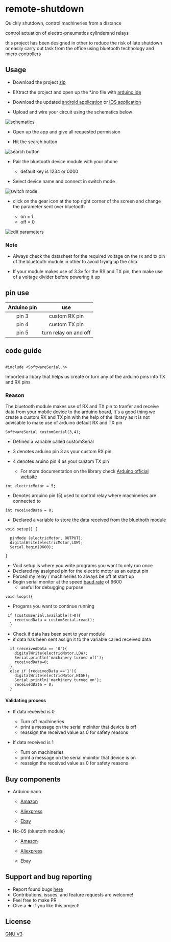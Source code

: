 # remote-shutdown

Quickly shutdown, control machineries from a distance

control actuation of electro-pneumatics cylinderand relays 

this project has been designed in other to reduce the risk of late shutdown or easily carry out task from the office using bluetooth technology and micro controllers

## Usage
- Download the project [zip](https://github.com/n1lby73/remote-shutdown/archive/refs/heads/main.zip)

- EXtract the project and open up the *.ino file with [arduino ide](https://www.arduino.cc/en/software)


- Download the updated [android application](https://play.google.com/store/apps/details?id=com.giumig.apps.bluetoothserialmonitor&gl=US) or [IOS application](https://apps.apple.com/us/app/bluetooth-for-arduino/id1505096526) 

- Upload and wire your circuit using the schematics below

![schematics](https://user-images.githubusercontent.com/65239245/185728107-887e7711-22ef-400d-806f-d4b48cc23d65.png)

- Open up the app and give all requested permission

- Hit the search button

![search button](https://user-images.githubusercontent.com/65239245/185731612-c71a64e4-2d52-4602-a601-2b32297a43c7.jpg)

- Pair the bluetooth device module with your phone
    - default key is 1234 or 0000

- Select device name and connect in switch mode

![switch mode](https://user-images.githubusercontent.com/65239245/185731729-d61ef368-8fec-4693-ae7c-2d5396f9289a.jpg)


- click on the gear icon at the top right corner of the screen and change the parameter sent over bluetooth

    - on = 1
    - off = 0

![edit parameters](https://user-images.githubusercontent.com/65239245/185732046-c35bac68-f0d1-488a-ab60-1e8f48005e2e.jpg)

### Note

- Always check the datasheet for the required voltage on the rx and tx pin of the bluetooth module in other to avoid frying up the chip 

- If your module makes use of 3.3v for the RS and TX pin, then make use of a voltage divider before powering it up

## pin use
| Arduino pin | use |
| :----: | :----: |
| pin 3 | custom RX pin |
| pin 4 | custom TX pin |
| pin 5 | turn relay on and off |

## code guide

```

#include <SoftwareSerial.h>

```

Imported a libary that helps us create or turn any of the arduino pins into TX and RX pins

### Reason
The bluetooth module makes use of RX and TX pin to tranfer and receive data from your mobile device to the arduino board, It's a good thing we create a custom RX and TX pin with the help of the library as it is not advisable to make use of arduino default RX and TX pin

```
SoftwareSerial customSerial(3,4);
```

- Defined a variable called customSerial
- 3 denotes arduino pin 3 as your custom RX pin
- 4 denotes aruino pin 4 as your custom TX pin

    - For more documentation on the library check [Arduino official website](https://docs.arduino.cc/learn/built-in-libraries/software-serial)

```
int electricMotor = 5;
```
- Denotes arduino pin (5) used to control relay where machineries are connected to

```
int receivedData = 0;
```

- Declared a variable to store the data received from the bluethoth module

```
void setup() {

  pinMode (electricMotor, OUTPUT);
  digitalWrite(electricMotor,LOW);
  Serial.begin(9600);

}
```
- Void setup is where you write programs you want to only run once
- Declared my assigned pin for the electric motor as an output pin
- Forced my relay / machineries to always be off at start up
- Begin serial monitor at the speed [baud rate](https://www.geeksforgeeks.org/baud-rate-and-its-importance/) of 9600
    - useful for  debugging purpose

```
void loop(){
```
- Progams you want to continue running

```
 if (customSerial.available()>0){
    receivedData = customSerial.read();
  }
```
- Check if data has been sent to your module
- if data has been sent assign it to the variable called received data

```
  if (receivedData == '0'){
    digitalWrite(electricMotor,LOW);
    Serial.println('machinery turned off');
    receivedData=0; 
  }
  else if (receivedData =='1'){
    digitalWrite(electricMotor,HIGH);
    Serial.println('machinery turned on');
    receivedData = 0;
  }
```

#### Validating process

- If data received is 0
    - Turn off machineries
    - print a message on the serial moinitor that device is off
    - reassign the received value as 0 for safety reasons

- If data received is 1
    - Turn on machineries
    - print a message on the serial moinitor that device is on
    - reassign the received value as 0 for safety reasons


## Buy components
- Arduino nano
    - [Amazon](https://www.amazon.com/ELEGOO-Arduino-ATmega328P-Without-Compatible/dp/B0713XK923/ref=mp_s_a_1_1_sspa?keywords=arduino%2Bnano&qid=1660984316&sr=8-1-spons&spLa=ZW5jcnlwdGVkUXVhbGlmaWVyPUEyTFVaM1UzVVhKSlZJJmVuY3J5cHRlZElkPUEwOTY5OTA5MTRUNTBHVkxaV09NWSZlbmNyeXB0ZWRBZElkPUEwNjY5Mjg5MTdYSUo3UVNSUDZaVSZ3aWRnZXROYW1lPXNwX3Bob25lX3NlYXJjaF9hdGYmYWN0aW9uPWNsaWNrUmVkaXJlY3QmZG9Ob3RMb2dDbGljaz10cnVl&th=1)

    - [Aliexpress](https://a.aliexpress.com/_mKk5wJ2)

    - [Ebay](https://www.ebay.com/itm/182634516983?hash=item2a85dd91f7:g:4W4AAOSwtxxbYqzY&amdata=enc%3AAQAHAAAA4OPlNeng3NStt9velaSM2J2rL0Yhu6E%2BwFqJkIrdtxhR6vS6KCVkXhJ%2BoijtP9AZxucgIMTsSjtvqbIiJZVs%2BQX2Jwp8yaZxAem7vri92TChlf3oj8wnKAWdvxiDwfK%2FMgLPNK3F96VgHygfvyou5MI%2BzIj8YkEtW%2BVmjPPSAS0EjWtrtKikIosOvFq7jD2qICTMy%2Fp%2F%2BBiAzF9uu7%2FIc1hszFzHJf2Aj%2Br0tD3gbKTTbdJLC%2BadScmKWf%2FeOrmgRxhha%2BmvoFUCBb8OH%2F8KDvAhlK0hZVStgvOWpDnAw1uZ%7Ctkp%3ABFBM1s-zptdg)

- Hc-05 (bluetoth module)
    - [Amazon](https://www.amazon.com/dp/B01G9KSAF6/ref=cm_sw_r_cp_awdb_imm_JJRK65V810BGCDSSYA6A?_encoding=UTF8&psc=1)

    - [Aliexpress](https://a.aliexpress.com/_msG9cIC)

    - [Ebay](https://www.ebay.com/itm/202726345352?hash=item2f336e8a88:g:fOMAAOSwCt1hiKHX)


## Support and bug reporting
- Report found bugs [here](https://github.com/n1lby73/remote-shutdown/issues)
- Contributions, issues, and feature requests are welcome!
- Feel free to make PR
- Give a ★ if you like this project!

## License

[GNU V3](https://github.com/n1lby73/remote-shutdown/blob/main/LICENSE)